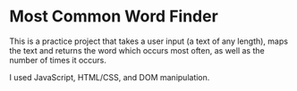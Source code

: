 # Most Common Word Finder

This is a practice project that takes a user input (a text of any length), maps the text and returns the word which occurs most often, as well as the number of times it occurs.

I used JavaScript, HTML/CSS, and DOM manipulation.
